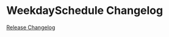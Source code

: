 # WeekdaySchedule Changelog

[Release Changelog](https://github.com/spryker/weekday-schedule/releases)
